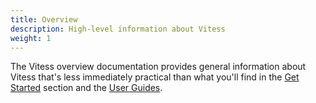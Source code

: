 ```yaml
---
title: Overview
description: High-level information about Vitess
weight: 1
---
```


The Vitess overview documentation provides general information about Vitess that's less immediately practical than what you'll find in the [Get Started](../get-started) section and the [User Guides](../user-guides).

